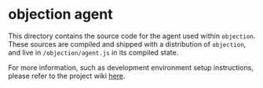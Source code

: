 # objection agent

This directory contains the source code for the agent used within `objection`. These sources are compiled and shipped with a distribution of `objection`, and live in `/objection/agent.js` in its compiled state.

For more information, such as development environment setup instructions, please refer to the project wiki [here](https://github.com/sensepost/objection/wiki/Agent-Development-Environment).

